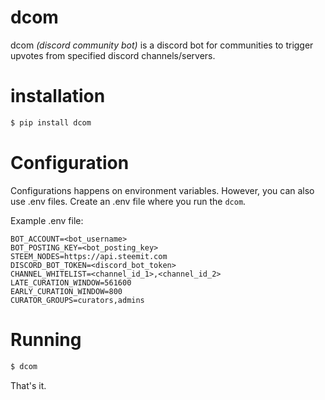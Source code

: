 # dcom

dcom *(discord community bot)* is a discord bot for communities to trigger
upvotes from specified discord channels/servers.

# installation

```bash
$ pip install dcom
```

# Configuration

Configurations happens on environment variables. However, you can also use .env files.
Create an .env file where you run the ```dcom```.

Example .env file:

```
BOT_ACCOUNT=<bot_username>
BOT_POSTING_KEY=<bot_posting_key>
STEEM_NODES=https://api.steemit.com
DISCORD_BOT_TOKEN=<discord_bot_token>
CHANNEL_WHITELIST=<channel_id_1>,<channel_id_2>
LATE_CURATION_WINDOW=561600
EARLY_CURATION_WINDOW=800
CURATOR_GROUPS=curators,admins
```


# Running

```python
$ dcom
```

That's it.


